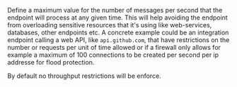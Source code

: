 Define a maximum value for the number of messages per second that the endpoint will process at any given time. This will help avoiding the endpoint from overloading sensitive resources that it's using like web-services, databases, other endpoints etc. A concrete example could be an integration endpoint calling a web API, like `api.github.com`, that have restrictions on the number or requests per unit of time allowed or if a firewall only allows for example a maximum of 100  connections to be created per second per ip addresse for flood protection.

By default no throughput restrictions will be enforce.
